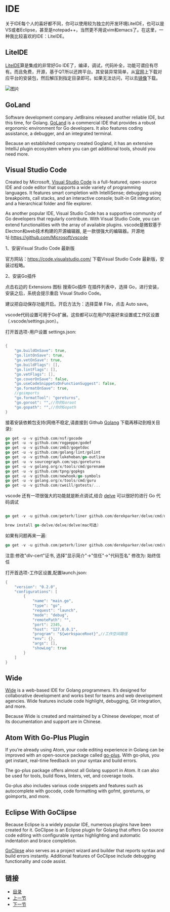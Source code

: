 # IDE
关于IDE每个人的喜好都不同，你可以使用较为独立的开发环境LiteIDE，也可以是VS或者Eclipse，甚至是notepad++，当然更不用说vim和emacs了。在这里，一种我比较喜欢的IDE：LiteIDE。


## LiteIDE

[LiteIDE](https://github.com/visualfc/liteide)算是集成的非常好Go IDE了，编译，调试，代码补全，功能可谓应有尽有。而且免费，开源，基于QT所以还跨平台。其安装异常简单，从[官网](https://code.google.com/p/liteide/)上下载对应平台的安装包，然后解压到指定目录即可。如果无法访问，可以去[镜像](http://www.golangtc.com/download/liteide)下载。

![图片](https://github.com/sunnygocms/gobook/blob/master/go_lang_base/02.2.png)

## GoLand
Software development company JetBrains released another reliable IDE, but this time, for Golang. [GoLand](https://www.jetbrains.com/go/) is a commercial IDE that provides a robust ergonomic environment for Go developers. It also features coding assistance, a debugger, and an integrated terminal.

Because an established company created Gogland, it has an extensive IntelliJ plugin ecosystem where you can get additional tools, should you need more.

## Visual Studio Code
Created by Microsoft, [Visual Studio Code](https://code.visualstudio.com/) is a full-featured, open-source IDE and code editor that supports a wide variety of programming languages. It features smart completion with IntelliSense; debugging using breakpoints, call stacks, and an interactive console; built-in Git integration; and a hierarchical folder and file explorer.

As another popular IDE, Visual Studio Code has a supportive community of Go developers that regularly contribute. With Visual Studio Code, you can extend functionalities with the array of available plugins.
vscode是微软基于Electron和web技术构建的开源编辑器, 是一款很强大的编辑器。开源地址:https://github.com/Microsoft/vscode

1、安装Visual Studio Code 最新版

官方网站：https://code.visualstudio.com/ 
下载Visual Studio Code 最新版，安装过程略。

2、安装Go插件

点击右边的 Extensions 图标
搜索Go插件
在插件列表中，选择 Go，进行安装，安装之后，系统会提示重启 Visual Studio Code。

建议把自动保存功能开启。开启方法为：选择菜单 File，点击 Auto save。

vscode代码设置可用于Go扩展。这些都可以在用户的喜好来设置或工作区设置（.vscode/settings.json）。

打开首选项-用户设置 settings.json:

```Go

{
    "go.buildOnSave": true,
    "go.lintOnSave": true,
    "go.vetOnSave": true,
    "go.buildFlags": [],
    "go.lintFlags": [],
    "go.vetFlags": [],
    "go.coverOnSave": false,
    "go.useCodeSnippetsOnFunctionSuggest": false,
    "go.formatOnSave": true,
    //goimports
    "go.formatTool": "goreturns",
    "go.goroot": "",//你的Goroot
    "go.gopath": "",//你的Gopath
}
```

接着安装依赖包支持(网络不稳定,请直接到 Github [Golang](https://github.com/golang) 下载再移动到相关目录):
```Go
go get -u -v github.com/nsf/gocode
go get -u -v github.com/rogpeppe/godef
go get -u -v github.com/zmb3/gogetdoc
go get -u -v github.com/golang/lint/golint
go get -u -v github.com/lukehoban/go-outline
go get -u -v sourcegraph.com/sqs/goreturns
go get -u -v golang.org/x/tools/cmd/gorename
go get -u -v github.com/tpng/gopkgs
go get -u -v github.com/newhook/go-symbols
go get -u -v golang.org/x/tools/cmd/guru
go get -u -v github.com/cweill/gotests/...
```

vscode 还有一项很强大的功能就是断点调试,结合 [delve](https://github.com/derekparker/delve) 可以很好的进行 Go 代码调试

```Go

go get -v -u github.com/peterh/liner github.com/derekparker/delve/cmd/dlv

brew install go-delve/delve/delve(mac可选)

```
如果有问题再来一遍:
```Go	
go get -v -u github.com/peterh/liner github.com/derekparker/delve/cmd/dlv
```
注意:修改"dlv-cert"证书, 选择"显示简介"->"信任"->"代码签名" 修改为: 始终信任

打开首选项-工作区设置,配置launch.json:

```Go
{
    "version": "0.2.0",
    "configurations": [
        {
            "name": "main.go",
            "type": "go",
            "request": "launch",
            "mode": "debug",
            "remotePath": "",
            "port": 2345,
            "host": "127.0.0.1",
            "program": "${workspaceRoot}",//工作空间路径
            "env": {},
            "args": [],
            "showLog": true
        }
    ]
}
```


## Wide
[Wide](https://github.com/b3log/wide) is a web-based IDE for Golang programmers. It’s designed for collaborative development and works best for teams and web development agencies. Wide features include code highlight, debugging, Git integration, and more.

Because Wide is created and maintained by a Chinese developer, most of its documentation and support are in Chinese.

## Atom With Go-Plus Plugin
If you’re already using Atom, your code editing experience in Golang can be improved with an open-source package called [go-plus](https://atom.io/packages/go-plus). With go-plus, you get instant, real-time feedback on your syntax and build errors.

The go-plus package offers almost all Golang support in Atom. It can also be used for tools, build flows, linters, vet, and coverage tools.

Go-plus also includes various code snippets and features such as autocomplete with gocode, code formatting with gofmt, goreturns, or goimports, and more.

## Eclipse With GoClipse
Because Eclipse is a widely popular IDE, numerous plugins have been created for it. GoClipse is an Eclipse plugin for Golang that offers Go source code editing with configurable syntax highlighting and automatic indentation and brace completion.

[GoClipse](https://github.com/GoClipse/goclipse) also serves as a project wizard and builder that reports syntax and build errors instantly. Additional features of GoClipse include debugging functionality and code assist.
## 链接
- [目录](https://github.com/sunnygocms/gobook/blob/master/menu.md)
- [上一节](https://github.com/sunnygocms/gobook/blob/master/go_lang_base/02.1.md)
- [下一节](https://github.com/sunnygocms/gobook/blob/master/go_lang_base/02.3.md)
